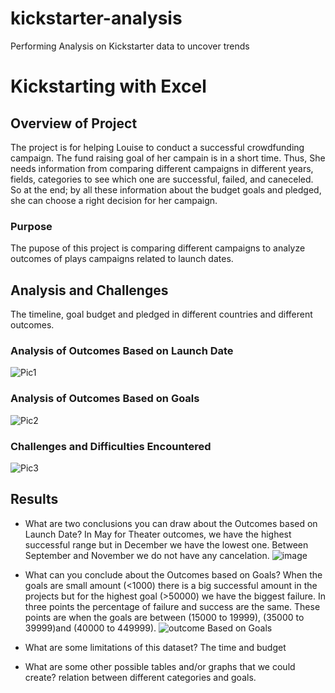 # kickstarter-analysis
Performing Analysis on Kickstarter data to uncover trends
# Kickstarting with Excel

## Overview of Project
The project is for helping Louise to conduct a successful crowdfunding campaign. The fund raising goal of her campain is in a short time. Thus, She needs information from comparing different campaigns in different years, fields, categories to see which one are successful, failed, and caneceled. So at the end; by all these information about the budget goals and pledged, she can choose a right decision for her campaign.

### Purpose
The pupose of this project is comparing different campaigns to analyze outcomes of plays campaigns related to launch dates.
## Analysis and Challenges
The timeline, goal budget and pledged in different countries and different outcomes.
### Analysis of Outcomes Based on Launch Date

![Pic1](https://user-images.githubusercontent.com/100230706/155865031-14e143f7-5965-4ccc-8cf4-bd98bbc4ce95.png)

### Analysis of Outcomes Based on Goals

![Pic2](https://user-images.githubusercontent.com/100230706/155865034-b6a81b8c-0b08-4a22-9704-8c5ed1330f2e.png)

### Challenges and Difficulties Encountered

![Pic3](https://user-images.githubusercontent.com/100230706/155865038-20824386-16f2-4fe9-90be-3b548af41866.png)

## Results

- What are two conclusions you can draw about the Outcomes based on Launch Date?
In May  for Theater outcomes, we have the highest successful range but in December we have the lowest one. Between September and November we do not have any cancelation. 
![image](https://user-images.githubusercontent.com/100230706/156865368-0a6f24cc-9fe5-420a-802a-7b873ae9833b.png)



- What can you conclude about the Outcomes based on Goals?
When the goals are small amount (<1000) there is a big successful amount in the projects but for the highest goal (>50000) we have the biggest failure. In three points the percentage of failure and success are the same. These points are when the goals are between (15000 to 19999), (35000 to 39999)and (40000 to 449999).
![outcome Based on Goals](https://user-images.githubusercontent.com/100230706/155865063-0eb133f9-5d0e-4f1b-ba02-8b9d09230498.png)

- What are some limitations of this dataset?
The time and budget

- What are some other possible tables and/or graphs that we could create?
relation between different categories and goals. 
